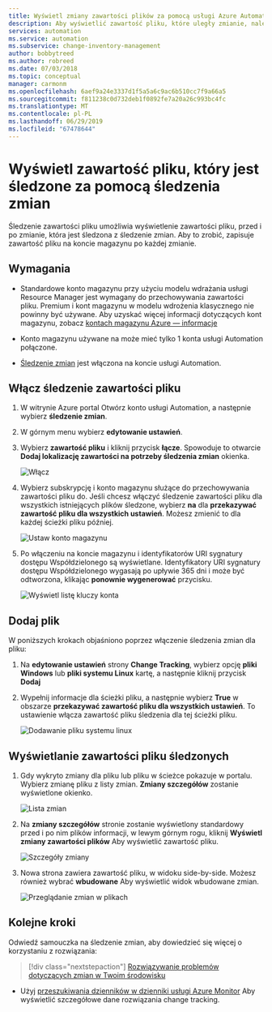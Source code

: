 ```yaml
---
title: Wyświetl zmiany zawartości plików za pomocą usługi Azure Automation
description: Aby wyświetlić zawartość pliku, które uległy zmianie, należy użyć funkcji zmiana zawartości pliku śledzenia zmian.
services: automation
ms.service: automation
ms.subservice: change-inventory-management
author: bobbytreed
ms.author: robreed
ms.date: 07/03/2018
ms.topic: conceptual
manager: carmonm
ms.openlocfilehash: 6aef9a24e3337d1f5a5a6c9ac6b510cc7f9a66a5
ms.sourcegitcommit: f811238c0d732deb1f0892fe7a20a26c993bc4fc
ms.translationtype: MT
ms.contentlocale: pl-PL
ms.lasthandoff: 06/29/2019
ms.locfileid: "67478644"
---
```

# <a name="view-contents-of-a-file-that-is-being-tracked-with-change-tracking"></a>Wyświetl zawartość pliku, który jest śledzone za pomocą śledzenia zmian

Śledzenie zawartości pliku umożliwia wyświetlenie zawartości pliku, przed i po zmianie, która jest śledzona z śledzenie zmian. Aby to zrobić, zapisuje zawartość pliku na koncie magazynu po każdej zmianie.

## <a name="requirements"></a>Wymagania

* Standardowe konto magazynu przy użyciu modelu wdrażania usługi Resource Manager jest wymagany do przechowywania zawartości pliku. Premium i kont magazynu w modelu wdrożenia klasycznego nie powinny być używane. Aby uzyskać więcej informacji dotyczących kont magazynu, zobacz [kontach magazynu Azure — informacje](../storage/common/storage-create-storage-account.md)

* Konto magazynu używane na może mieć tylko 1 konta usługi Automation połączone.

* [Śledzenie zmian](automation-change-tracking.md) jest włączona na koncie usługi Automation.

## <a name="enable-file-content-tracking"></a>Włącz śledzenie zawartości pliku

1. W witrynie Azure portal Otwórz konto usługi Automation, a następnie wybierz **śledzenie zmian**.
2. W górnym menu wybierz **edytowanie ustawień**.
3. Wybierz **zawartość pliku** i kliknij przycisk **łącze**. Spowoduje to otwarcie **Dodaj lokalizację zawartości na potrzeby śledzenia zmian** okienka.

   ![Włącz](./media/change-tracking-file-contents/enable.png)

4. Wybierz subskrypcję i konto magazynu służące do przechowywania zawartości pliku do. Jeśli chcesz włączyć śledzenie zawartości pliku dla wszystkich istniejących plików śledzone, wybierz **na** dla **przekazywać zawartość pliku dla wszystkich ustawień**. Możesz zmienić to dla każdej ścieżki pliku później.

   ![Ustaw konto magazynu](./media/change-tracking-file-contents/storage-account.png)

5. Po włączeniu na koncie magazynu i identyfikatorów URI sygnatury dostępu Współdzielonego są wyświetlane. Identyfikatory URI sygnatury dostępu Współdzielonego wygasają po upływie 365 dni i może być odtworzona, klikając **ponownie wygenerować** przycisku.

   ![Wyświetl listę kluczy konta](./media/change-tracking-file-contents/account-keys.png)

## <a name="add-a-file"></a>Dodaj plik

W poniższych krokach objaśniono poprzez włączenie śledzenia zmian dla pliku:

1. Na **edytowanie ustawień** strony **Change Tracking**, wybierz opcję **pliki Windows** lub **pliki systemu Linux** kartę, a następnie kliknij przycisk  **Dodaj**

1. Wypełnij informacje dla ścieżki pliku, a następnie wybierz **True** w obszarze **przekazywać zawartość pliku dla wszystkich ustawień**. To ustawienie włącza zawartość pliku śledzenia dla tej ścieżki pliku.

   ![Dodawanie pliku systemu linux](./media/change-tracking-file-contents/add-linux-file.png)

## <a name="viewing-the-contents-of-a-tracked-file"></a>Wyświetlanie zawartości pliku śledzonych

1. Gdy wykryto zmiany dla pliku lub pliku w ścieżce pokazuje w portalu. Wybierz zmianę pliku z listy zmian. **Zmiany szczegółów** zostanie wyświetlone okienko.

   ![Lista zmian](./media/change-tracking-file-contents/change-list.png)

1. Na **zmiany szczegółów** stronie zostanie wyświetlony standardowy przed i po nim plików informacji, w lewym górnym rogu, kliknij **Wyświetl zmiany zawartości plików** Aby wyświetlić zawartość pliku.

   ![Szczegóły zmiany](./media/change-tracking-file-contents/change-details.png)

1. Nowa strona zawiera zawartość pliku, w widoku side-by-side. Możesz również wybrać **wbudowane** Aby wyświetlić widok wbudowane zmian.

   ![Przeglądanie zmian w plikach](./media/change-tracking-file-contents/view-file-changes.png)

## <a name="next-steps"></a>Kolejne kroki

Odwiedź samouczka na śledzenie zmian, aby dowiedzieć się więcej o korzystaniu z rozwiązania:

> [!div class="nextstepaction"]
> [Rozwiązywanie problemów dotyczących zmian w Twoim środowisku](automation-tutorial-troubleshoot-changes.md)

* Użyj [przeszukiwania dzienników w dzienniki usługi Azure Monitor](../log-analytics/log-analytics-log-searches.md) Aby wyświetlić szczegółowe dane rozwiązania change tracking.

